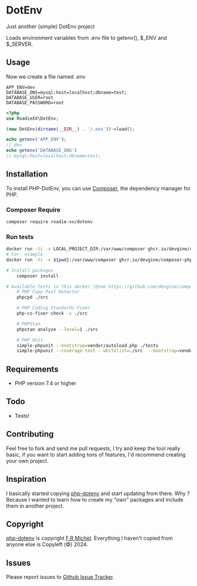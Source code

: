 # DotEnv
Just another (simple) DotEnv project

Loads environment variables from .env file to getenv(), $_ENV and $_SERVER.

## Usage

Now we create a file named .env
```shell
APP_ENV=dev
DATABASE_DNS=mysql:host=localhost;dbname=test;
DATABASE_USER=root
DATABASE_PASSWORD=root
```

```php
<?php
use RoadieXX\DotEnv;

(new DotEnv(dirname(__DIR__) . '/.env'))->load();

echo getenv('APP_ENV');
// dev
echo getenv('DATABASE_DNS')
// mysql:host=localhost;dbname=test;
```

## Installation

To install PHP-DotEnv, you can use [Composer](https://getcomposer.org/), the dependency manager for PHP.

### Composer Require
```bash
composer require roadie-xx/dotenv
```

### Run tests
```bash
docker run -ti -v LOCAL_PROJECT_DIR:/var/www/composer ghcr.io/devgine/composer-php:latest sh
# For  example
docker run -ti -v ${pwd}:/var/www/composer ghcr.io/devgine/composer-php:v2-php7.4-alpine sh

# Install packages
    composer install

# Available tests in this docker (@see https://github.com/devgine/composer-php) 
    # PHP Copy Past Detector
    phpcpd ./src

    # PHP Coding Standards Fixer
    php-cs-fixer check -v ./src

    # PHPStan
    phpstan analyze --level=1 ./src

    # PHP Unit
    simple-phpunit --bootstrap=vendor/autoload.php ./tests
    simple-phpunit --coverage-text --whitelist=./src  --bootstrap=vendor/autoload.php ./tests
```

## Requirements
* PHP version 7.4 or higher

## Todo
* Tests!

## Contributing
Feel free to fork and send me pull requests, I try and keep the tool really basic, if you want to start adding tons of features, I'd recommend creating your own project.

## Inspiration
I basically started copying [php-dotenv](https://github.com/phpdevcommunity/php-dotenv) and start updating from there. Why ? Because I wanted to learn how to create my _"own"_ packages and include them in another project.

## Copyright
[php-dotenv](https://github.com/phpdevcommunity/php-dotenv) is copyright [F.R Michel](https://dev.to/fadymr/php-create-your-own-php-dotenv-3k2i). Everything I haven't copied from anyone else is Copyleft (&#127279;) 2024.

## Issues
Please report issues to [Github Issue Tracker](https://github.com/Roadie-xx/DotEnv/issues).

